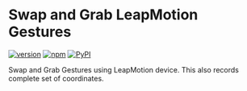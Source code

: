 # Swap and Grab LeapMotion Gestures

[![version](https://img.shields.io/badge/version-v1.0-orange.svg)]()
[![npm](https://img.shields.io/npm/l/express.svg)]()
[![PyPI](https://img.shields.io/pypi/status/Django.svg)]()



Swap and Grab Gestures using LeapMotion device. This also records complete set of coordinates. 
